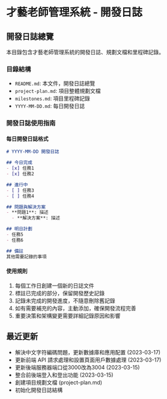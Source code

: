 # 才藝老師管理系統 - 開發日誌

## 開發日誌總覽

本目錄包含才藝老師管理系統的開發日誌、規劃文檔和里程碑記錄。

### 目錄結構
- `README.md`: 本文件，開發日誌總覽
- `project-plan.md`: 項目整體規劃文檔
- `milestones.md`: 項目里程碑記錄
- `YYYY-MM-DD.md`: 每日開發日誌

### 開發日誌使用指南

#### 每日開發日誌格式
```markdown
# YYYY-MM-DD 開發日誌

## 今日完成
- [x] 任務1
- [x] 任務2

## 進行中
- [ ] 任務3
- [ ] 任務4

## 問題與解決方案
- **問題1**: 描述
  - **解決方案**: 描述

## 明日計劃
- 任務5
- 任務6

## 備註
其他需要記錄的事項
```

#### 使用規則
1. 每個工作日創建一個新的日誌文件
2. 標註已完成的部分，保留開發歷史記錄
3. 記錄未完成的開發進度，不隨意刪除舊記錄
4. 如有需要補充的內容，主動添加，確保開發流程完善
5. 重要決策和架構變更需要詳細記錄原因和影響

## 最近更新
- 解決中文字符編碼問題，更新數據庫和應用配置 (2023-03-17)
- 更新前端 API 請求處理和設置頁面用戶數據處理 (2023-03-17)
- 更新後端服務器端口從3000改為3004 (2023-03-15)
- 整合前後端登入和登出功能 (2023-03-15)
- 創建項目規劃文檔 (project-plan.md)
- 初始化開發日誌結構 